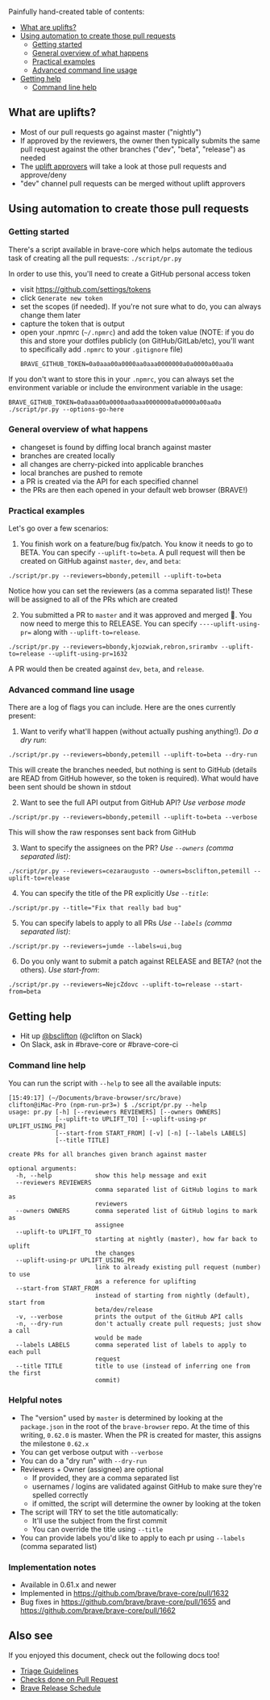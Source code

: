 Painfully hand-created table of contents:
- [What are uplifts?](https://github.com/brave/brave-browser/wiki/Uplifting-a-pull-request#what-are-uplifts)
- [Using automation to create those pull requests](https://github.com/brave/brave-browser/wiki/Uplifting-a-pull-request#using-automation-to-create-those-pull-requests)
    - [Getting started](https://github.com/brave/brave-browser/wiki/Uplifting-a-pull-request#getting-started) 
    - [General overview of what happens](https://github.com/brave/brave-browser/wiki/Uplifting-a-pull-request#general-overview-of-what-happens)
    - [Practical examples](https://github.com/brave/brave-browser/wiki/Uplifting-a-pull-request#practical-examples)
    - [Advanced command line usage](https://github.com/brave/brave-browser/wiki/Uplifting-a-pull-request#advanced-command-line-usage)
- [Getting help](https://github.com/brave/brave-browser/wiki/Uplifting-a-pull-request#getting-help)
    - [Command line help](https://github.com/brave/brave-browser/wiki/Uplifting-a-pull-request#command-line-help)
## What are uplifts?
- Most of our pull requests go against master ("nightly")
- If approved by the reviewers, the owner then typically submits the same pull request against the other branches ("dev", "beta", "release") as needed
- The [uplift approvers](https://github.com/brave/brave-browser/wiki/Triage-Guidelines#uplift-approvers) will take a look at those pull requests and approve/deny
- "dev" channel pull requests can be merged without uplift approvers 

## Using automation to create those pull requests
### Getting started
There's a script available in brave-core which helps automate the tedious task of creating all the pull requests:
`./script/pr.py`

In order to use this, you'll need to create a GitHub personal access token
- visit https://github.com/settings/tokens
- click `Generate new token`
- set the scopes (if needed). If you're not sure what to do, you can always change them later
- capture the token that is output
- open your .npmrc (`~/.npmrc`) and add the token value (NOTE: if you do this and store your dotfiles publicly (on GitHub/GitLab/etc), you'll want to specifically add `.npmrc` to your `.gitignore` file)
    ```
    BRAVE_GITHUB_TOKEN=0a0aaa00a0000aa0aaa0000000a0a0000a00aa0a
    ```

If you don't want to store this in your `.npmrc`, you can always set the environment variable or include the environment variable in the usage:
```
BRAVE_GITHUB_TOKEN=0a0aaa00a0000aa0aaa0000000a0a0000a00aa0a ./script/pr.py --options-go-here
```

### General overview of what happens
- changeset is found by diffing local branch against master
- branches are created locally
- all changes are cherry-picked into applicable branches
- local branches are pushed to remote
- a PR is created via the API for each specified channel
- the PRs are then each opened in your default web browser (BRAVE!)

### Practical examples
Let's go over a few scenarios:
1. You finish work on a feature/bug fix/patch. You know it needs to go to BETA. You can specify `--uplift-to=beta`. A pull request will then be created on GitHub against `master`, `dev`, and `beta`:
```
./script/pr.py --reviewers=bbondy,petemill --uplift-to=beta
```
Notice how you can set the reviewers (as a comma separated list)! These will be assigned to all of the PRs which are created

2. You submitted a PR to `master` and it was approved and merged 🎉. You now need to merge this to RELEASE. You can specify `----uplift-using-pr=` along with `--uplift-to=release`. 
```
./script/pr.py --reviewers=bbondy,kjozwiak,rebron,srirambv --uplift-to=release --uplift-using-pr=1632
```
A PR would then be created against `dev`, `beta`, and `release`.

### Advanced command line usage
There are a log of flags you can include. Here are the ones currently present:

1. Want to verify what'll happen (without actually pushing anything!). *Do a dry run*:
```
./script/pr.py --reviewers=bbondy,petemill --uplift-to=beta --dry-run
```
This will create the branches needed, but nothing is sent to GitHub (details are READ from GitHub however, so the token is required). What would have been sent should be shown in stdout

2. Want to see the full API output from GitHub API? *Use verbose mode*
```
./script/pr.py --reviewers=bbondy,petemill --uplift-to=beta --verbose
```
This will show the raw responses sent back from GitHub

3. Want to specify the assignees on the PR? *Use `--owners` (comma separated list)*:
```
./script/pr.py --reviewers=cezaraugusto --owners=bsclifton,petemill --uplift-to=release
```

4. You can specify the title of the PR explicitly *Use `--title`*:
```
./script/pr.py --title="Fix that really bad bug"
```

5. You can specify labels to apply to all PRs *Use `--labels` (comma separated list)*:
```
./script/pr.py --reviewers=jumde --labels=ui,bug
```

6. Do you only want to submit a patch against RELEASE and BETA? (not the others). *Use start-from*:
```
./script/pr.py --reviewers=NejcZdovc --uplift-to=release --start-from=beta
```

## Getting help
- Hit up [@bsclifton](https://github.com/bsclifton) (@clifton on Slack)
- On Slack, ask in #brave-core or #brave-core-ci

### Command line help
You can run the script with `--help` to see all the available inputs:
```
[15:49:17] (~/Documents/brave-browser/src/brave)
clifton@iMac-Pro (npm-run-pr3=) $ ./script/pr.py --help
usage: pr.py [-h] [--reviewers REVIEWERS] [--owners OWNERS]
             [--uplift-to UPLIFT_TO] [--uplift-using-pr UPLIFT_USING_PR]
             [--start-from START_FROM] [-v] [-n] [--labels LABELS]
             [--title TITLE]

create PRs for all branches given branch against master

optional arguments:
  -h, --help            show this help message and exit
  --reviewers REVIEWERS
                        comma separated list of GitHub logins to mark as
                        reviewers
  --owners OWNERS       comma seperated list of GitHub logins to mark as
                        assignee
  --uplift-to UPLIFT_TO
                        starting at nightly (master), how far back to uplift
                        the changes
  --uplift-using-pr UPLIFT_USING_PR
                        link to already existing pull request (number) to use
                        as a reference for uplifting
  --start-from START_FROM
                        instead of starting from nightly (default), start from
                        beta/dev/release
  -v, --verbose         prints the output of the GitHub API calls
  -n, --dry-run         don't actually create pull requests; just show a call
                        would be made
  --labels LABELS       comma seperated list of labels to apply to each pull
                        request
  --title TITLE         title to use (instead of inferring one from the first
                        commit)
```

### Helpful notes
- The "version" used by `master` is determined by looking at the `package.json` in the root of the `brave-browser` repo. At the time of this writing, `0.62.0` is master. When the PR is created for master, this assigns the milestone `0.62.x`
- You can get verbose output with `--verbose`
- You can do a "dry run" with `--dry-run`
- Reviewers + Owner (assignee) are optional
    - If provided, they are a comma separated list
    - usernames / logins are validated against GitHub to make sure they're spelled correctly
    - if omitted, the script will determine the owner by looking at the token
- The script will TRY to set the title automatically:
    - It'll use the subject from the first commit
    - You can override the title using `--title`
- You can provide labels you'd like to apply to each pr using `--labels` (comma separated list)

### Implementation notes
- Available in 0.61.x and newer
- Implemented in https://github.com/brave/brave-core/pull/1632
- Bug fixes in https://github.com/brave/brave-core/pull/1655 and https://github.com/brave/brave-core/pull/1662

## Also see
If you enjoyed this document, check out the following docs too!
- [Triage Guidelines](https://github.com/brave/brave-browser/wiki/Triage-Guidelines)
- [Checks done on Pull Request](https://github.com/brave/brave-browser/wiki/Checks-done-on-Pull-Request)
- [Brave Release Schedule](https://github.com/brave/brave-browser/wiki/Brave-Release-Schedule)